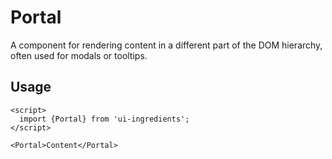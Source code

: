 # Portal

A component for rendering content in a different part of the DOM hierarchy, often used for modals or tooltips.

## Usage

```svelte
<script>
  import {Portal} from 'ui-ingredients';
</script>

<Portal>Content</Portal>
```
